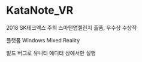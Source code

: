 # KataNote_VR
2018 SK테크엑스 주최 스마틴앱첼린지 출품, 우수상 수상작

플랫폼 Windows Mixed Reality

빌드 버그로 유니티 에디터 상에서만 실행 
